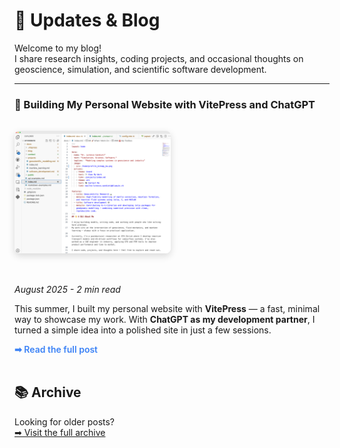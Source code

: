 # 📝 Updates & Blog

Welcome to my blog!  
I share research insights, coding projects, and occasional thoughts on geoscience, simulation, and scientific software development.

---

### 🚀 Building My Personal Website with VitePress and ChatGPT
<div style="display: flex; align-items: center; gap: 2rem; flex-wrap: wrap; margin: 2rem 0;">

  <!-- Image first -->
  <div style="flex: 0 0 45%; min-width: 250px;">
    <img src="/blog/2025-08-WebsitesVitePress.png"
         alt="Screenshot of my website"
         style="width: 100%; height: auto; border-radius: 8px; box-shadow: 0 4px 12px rgba(0,0,0,0.15);" />
  </div>

  <!-- Text second -->
  <div style="flex: 1; min-width: 250px;">
    <p><em>August 2025 - 2 min read</em></p>
    <p>
      This summer, I built my personal website with <strong>VitePress</strong> — 
      a fast, minimal way to showcase my work.  
      With <strong>ChatGPT as my development partner</strong>, 
      I turned a simple idea into a polished site in just a few sessions.
    </p>
    <p>
      <a href="/blog/2025-08-WebsitesVitePress" 
         style="text-decoration: none; color: #3b82f6; font-weight: 600;">
        ➡ Read the full post
      </a>
    </p>
  </div>

</div>


## 📚 Archive

Looking for older posts?  
[➡ Visit the full archive](/blog/archive)